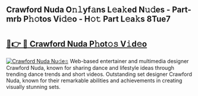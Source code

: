## Crawford Nuda O𝚗𝚕yf𝚊ns L𝚎a𝚔ed N𝚞𝚍es - Part-mrb P𝚑𝚘tos Vi𝚍𝚎o - H𝚘𝚝 Part L𝚎a𝚔s 8Tue7

# <h2><a href="http://kf8l4up.oniu.top/?m=Crawford+Nuda">🔗👉 🔴 Crawford Nuda P𝚑ot𝚘𝚜 V𝚒d𝚎o</a></h2>

[![Crawford Nuda Nu𝚍e𝚜](https://i.imgur.com/0qMVB7G.gif)](http://kf8l4up.oniu.top/?m=Crawford+Nuda)
Web-based entertainer and multimedia designer Crawford Nuda, known for sharing dance and lifestyle ideas through trending dance trends and short videos. Outstanding set designer Crawford Nuda, known for their remarkable abilities and achievements in creating visually stunning sets.  
